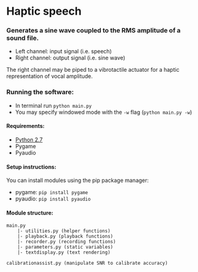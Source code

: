# Haptic speech

### Generates a sine wave coupled to the RMS amplitude of a sound file.

- Left channel: input signal (i.e. speech)  
- Right channel: output signal (i.e. sine wave)  

The right channel may be piped to a vibrotactile actuator for a haptic representation of vocal amplitude.

### Running the software:
- In terminal run `python main.py`
- You may specify windowed mode with the `-w` flag (`python main.py -w`)

#### Requirements:

- [Python 2.7](https://python.org)  
- Pygame  
- Pyaudio  

#### Setup instructions:
You can install modules using the pip package manager:
- pygame: `pip install pygame`
- pyaudio: `pip install pyaudio` 

#### Module structure:
```
main.py
	|- utilities.py (helper functions)
	|- playback.py (playback functions)
	|- recorder.py (recording functions)
	|- parameters.py (static variables)
	|- textdisplay.py (text rendering)

calibrationassist.py (manipulate SNR to calibrate accuracy)

```
